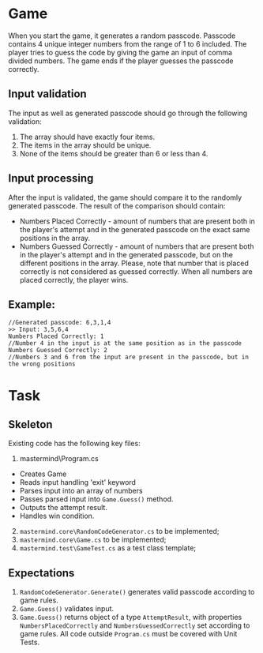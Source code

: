 # Game
When you start the game, it generates a random passcode.
Passcode contains 4 unique integer numbers from the range of 1 to 6 included.
The player tries to guess the code by giving the game an input of comma divided numbers.
The game ends if the player guesses the passcode correctly.

## Input validation
The input as well as generated passcode should go through the following validation:
1. The array should have exactly four items.
2. The items in the array should be unique.
3. None of the items should be greater than 6 or less than 4.

## Input processing
After the input is validated, the game should compare it to the randomly generated passcode.
The result of the comparison should contain:
* Numbers Placed Correctly - amount of numbers that are present both in the player's attempt and in the generated passcode on the exact same positions in the array.
* Numbers Guessed Correctly - amount of numbers that are present both in the player's attempt and in the generated passcode, but on the different positions in the array.
Please, note that number that is placed correctly is not considered as guessed correctly.
When all numbers are placed correctly, the player wins.

## Example:
```
//Generated passcode: 6,3,1,4
>> Input: 3,5,6,4
Numbers Placed Correctly: 1
//Number 4 in the input is at the same position as in the passcode
Numbers Guessed Correctly: 2
//Numbers 3 and 6 from the input are present in the passcode, but in the wrong positions
```

# Task

## Skeleton
Existing code has the following key files:
1. mastermind\Program.cs
  * Creates Game
  * Reads input handling 'exit' keyword
  * Parses input into an array of numbers
  * Passes parsed input into `Game.Guess()` method.
  * Outputs the attempt result.
  * Handles win condition.

2. `mastermind.core\RandomCodeGenerator.cs` to be implemented;
3. `mastermind.core\Game.cs` to be implemented;
4. `mastermind.test\GameTest.cs` as a test class template;

## Expectations
1. `RandomCodeGenerator.Generate()` generates valid passcode according to game rules.
2. `Game.Guess()` validates input.
3. `Game.Guess()` returns object of a type `AttemptResult`, with properties `NumbersPlacedCorrectly` and `NumbersGuessedCorrectly` set according to game rules.
All code outside `Program.cs` must be covered with Unit Tests.
